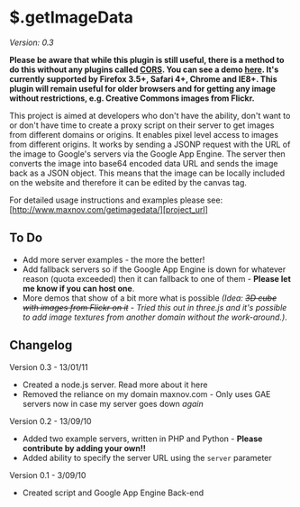 $.getImageData
==============
*Version: 0.3*

**Please be aware that while this plugin is still useful, there is a method to do this without any plugins called [CORS][cors_spec]. You can see a demo [here][cors_demo]. It's currently supported by Firefox 3.5+, Safari 4+, Chrome and IE8+. This plugin will remain useful for older browsers and for getting any image without restrictions, e.g. Creative Commons images from Flickr.**

This project is aimed at developers who don't have the ability, don't want to or don't have time to create a proxy script on their server to get images from different domains or origins. It enables pixel level access to images from different origins. It works by sending a JSONP request with the URL of the image to Google's servers via the Google App Engine. The server then converts the image into base64 encoded data URL and sends the image back as a JSON object. This means that the image can be locally included on the website and therefore it can be edited by the canvas tag.

For detailed usage instructions and examples please see: [http://www.maxnov.com/getimagedata/][project_url]

[project_url]: http://www.maxnov.com/getimagedata/
[cors_demo]: http://html5-demos.appspot.com/static/html5-whats-new/template/index.html#14
[cors_spec]: http://www.w3.org/TR/cors/

To Do
-----

 * Add more server examples - the more the better!
 * Add fallback servers so if the Google App Engine is down for whatever reason (quota exceeded) then it can fallback to one of them - **Please let me know if you can host one**.
 * More demos that show of a bit more what is possible *(Idea: <del>3D cube with images from Flickr on it</del> - Tried this out in three.js and it's possible to add image textures from another domain without the work-around.)*.

Changelog
---------

Version 0.3 - 13/01/11

 * Created a node.js server. Read more about it here
 * Removed the reliance on my domain maxnov.com - Only uses GAE servers now in case my server goes down *again* 

Version 0.2 - 13/09/10

 * Added two example servers, written in PHP and Python - **Please contribute by adding your own!!**
 * Added ability to specify the server URL using the `server` parameter

Version 0.1 - 3/09/10

 * Created script and Google App Engine Back-end